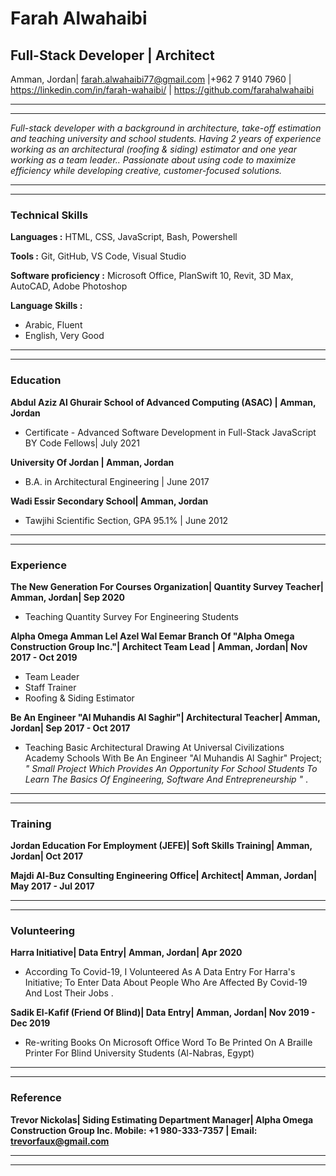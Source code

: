 # **Farah Alwahaibi**

## **Full-Stack Developer | Architect** 
Amman, Jordan| farah.alwahaibi77@gmail.com |+962 7 9140 7960 |
https://linkedin.com/in/farah-wahaibi/ | https://github.com/farahalwahaibi 


***
***

*Full-stack developer with a background in architecture, take-off estimation and teaching university and school students. Having 2 years of experience working as an architectural (roofing & siding) estimator and one year working as a team leader.. Passionate about using code to maximize efficiency while developing creative, customer-focused solutions.*

***
***

### **Technical Skills**

**Languages :** HTML, CSS, JavaScript, Bash, Powershell

**Tools :** Git, GitHub, VS Code, Visual Studio

**Software proficiency :** Microsoft Office, PlanSwift 10, Revit, 3D Max, AutoCAD, Adobe Photoshop

**Language Skills :**

* Arabic, Fluent 
* English, Very Good 

***
***

### **Education**

**Abdul Aziz Al Ghurair School of Advanced Computing (ASAC) | Amman, Jordan**

* Certificate - Advanced Software Development in Full-Stack JavaScript BY Code Fellows| July 2021


**University Of Jordan | Amman, Jordan**

* B.A. in Architectural Engineering | June 2017

**Wadi Essir Secondary School| Amman, Jordan**

* Tawjihi Scientific Section, GPA 95.1% | June 2012

***
***

### **Experience**

**The New Generation For Courses Organization| Quantity Survey Teacher| Amman, Jordan| Sep 2020**

* Teaching Quantity Survey For Engineering Students


**Alpha Omega Amman Lel Azel Wal Eemar Branch Of "Alpha Omega Construction Group Inc."| Architect Team Lead | Amman, Jordan|  Nov 2017 - Oct 2019**

* Team Leader
* Staff Trainer
* Roofing & Siding Estimator


**Be An Engineer "Al Muhandis Al Saghir"| Architectural Teacher| Amman, Jordan| Sep 2017 - Oct 2017**

* Teaching Basic Architectural Drawing At Universal Civilizations Academy Schools With Be An Engineer "Al Muhandis Al Saghir" Project;  *" Small Project Which Provides An Opportunity For School Students To Learn The Basics Of Engineering, Software And Entrepreneurship "* .

***
***


### **Training**

**Jordan Education For Employment (JEFE)| Soft Skills Training| Amman, Jordan| Oct 2017**

**Majdi Al-Buz Consulting Engineering Office| Architect| Amman, Jordan|  May 2017 - Jul 2017**

***
***

### **Volunteering**

**Harra Initiative| Data Entry| Amman, Jordan| Apr 2020**

* According To Covid-19, I Volunteered As A Data Entry For Harra's Initiative; To Enter Data About People Who Are Affected By Covid-19 And Lost Their Jobs .


**Sadik El-Kafif (Friend Of Blind)| Data Entry| Amman, Jordan|  Nov 2019 - Dec 2019**

* Re-writing Books On Microsoft Office Word To Be Printed On A Braille Printer For Blind University Students (Al-Nabras, Egypt)

***
***

### **Reference**

**Trevor Nickolas| Siding Estimating Department Manager| Alpha Omega Construction Group Inc.
Mobile:  +1 980-333-7357 | Email: trevorfaux@gmail.com**

***
***
